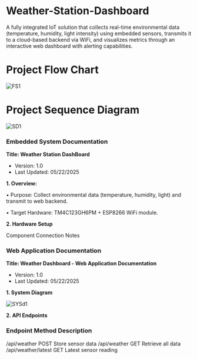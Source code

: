 # Weather-Station-Dashboard
A fully integrated IoT solution that collects real-time environmental data (temperature, humidity, light intensity) using embedded sensors, transmits it to a cloud-based backend via WiFi, and visualizes metrics through an interactive web dashboard with alerting capabilities.

# Project Flow Chart
![FS1](https://github.com/user-attachments/assets/ebd628db-bea2-4b7d-9629-704494cd6f30)

# Project Sequence Diagram
![SD1](https://github.com/user-attachments/assets/1438699d-96a4-4d62-b66c-fe44821b53fb)

### Embedded System Documentation

__Title: Weather Station DashBoard__

- Version: 1.0
- Last Updated: 05/22/2025
  
__1. Overview:__
   
•	Purpose: Collect environmental data (temperature, humidity, light) and transmit to web backend.

•	Target Hardware: TM4C123GH6PM + ESP8266 WiFi module.

__2. Hardware Setup__

Component          	Connection          	Notes



### Web Application Documentation

__Title: Weather Dashboard - Web Application Documentation__

- Version: 1.0
- Last Updated: 05/22/2025

__1. System Diagram__

![SYSd1](https://github.com/user-attachments/assets/235209ee-6b3e-4f3d-9645-a459843f5f76)

__2. API Endpoints__

### Endpoint	Method	Description

/api/weather	POST	Store sensor data
/api/weather	GET	Retrieve all data
/api/weather/latest	GET	Latest sensor reading

